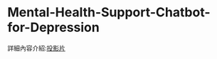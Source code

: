# Mental-Health-Support-Chatbot-for-Depression
詳細內容介紹:[投影片](https://docs.google.com/presentation/d/1yhVCYHYwxSDlCLGP_uEmYvfqlHU10QHe9OwFrF368Vs/edit?usp=sharing)
